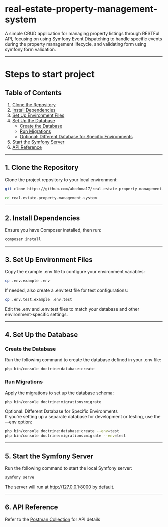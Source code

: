# real-estate-property-management-system
A simple CRUD application for managing property listings through RESTFul API, focusing on using Symfony Event Dispatching to handle specific events during the property management lifecycle, and validating form using symfony form validation.

---
# Steps to start project

## Table of Contents
1. [Clone the Repository](#1-clone-the-repository)
2. [Install Dependencies](#2-install-dependencies)
3. [Set Up Environment Files](#3-set-up-environment-files)
4. [Set Up the Database](#4-set-up-the-database)
    - [Create the Database](#create-the-database)
    - [Run Migrations](#run-migrations)
    - [Optional: Different Database for Specific Environments](#optional-different-database-for-specific-environments)
5. [Start the Symfony Server](#5-start-the-symfony-server)
6. [API Reference](#6-api-reference)

---

## 1. Clone the Repository
Clone the project repository to your local environment:

```bash
git clone https://github.com/abodoma17/real-estate-property-management-system.git
```

```bash 
cd real-estate-property-management-system
```
--- 

## 2. Install Dependencies
Ensure you have Composer installed, then run:

```bash
composer install
```
--- 
## 3. Set Up Environment Files
   Copy the example .env file to configure your environment variables:

```bash
cp .env.example .env
```
If needed, also create a .env.test file for test configurations:

```bash
cp .env.test.example .env.test
```
Edit the .env and .env.test files to match your database and other environment-specific settings.

---
## 4. Set Up the Database

### Create the Database
Run the following command to create the database defined in your .env file:

```bash
php bin/console doctrine:database:create
```

### Run Migrations
Apply the migrations to set up the database schema:

```bash
php bin/console doctrine:migrations:migrate
```

Optional: Different Database for Specific Environments\
If you’re setting up a separate database for development or testing, use the --env option:

```bash
php bin/console doctrine:database:create --env=test
php bin/console doctrine:migrations:migrate --env=test
```

---
## 5. Start the Symfony Server
   Run the following command to start the local Symfony server:

```bash
symfony serve
```
The server will run at http://127.0.0.1:8000 by default.

---

## 6. API Reference
   Refer to the [Postman Collection](https://www.postman.com/omarabodoma/d455e068-1440-4814-817c-61a3dd01174e/collection/hudkdc8/real-estate-property-management-system)
   for API details
